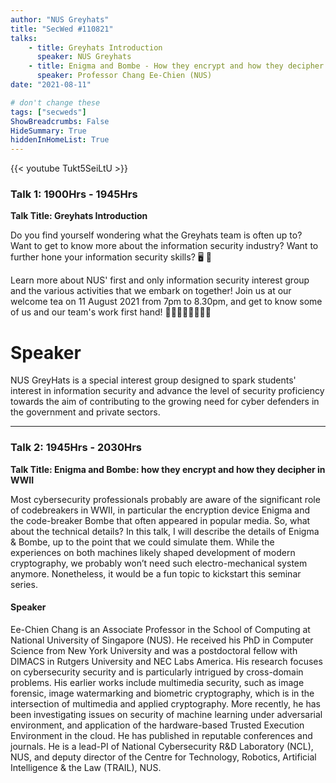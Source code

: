 ```yaml
---
author: "NUS Greyhats"
title: "SecWed #110821"
talks:
    - title: Greyhats Introduction
      speaker: NUS Greyhats
    - title: Enigma and Bombe - How they encrypt and how they decipher in WWII
      speaker: Professor Chang Ee-Chien (NUS)
date: "2021-08-11"

# don't change these
tags: ["secweds"]
ShowBreadcrumbs: False
HideSummary: True
hiddenInHomeList: True
---
```


{{< youtube Tukt5SeiLtU >}}

### Talk 1: 1900Hrs - 1945Hrs
**Talk Title: Greyhats Introduction**

Do you find yourself wondering what the Greyhats team is often up to? Want to get to know more about the information security industry? Want to further hone your information security skills? 🖥 🚀

Learn more about NUS' first and only information security interest group and the various activities that we embark on together! Join us at our welcome tea on 11 August 2021 from 7pm to 8.30pm, and get to know some of us and our team's work first hand! 👨‍💻👨‍💻👨‍💻👨‍💻

# Speaker
NUS GreyHats is a special interest group designed to spark students' interest in information security and advance the level of security proficiency towards the aim of contributing to the growing need for cyber defenders in the government and private sectors.

----

### Talk 2: 1945Hrs - 2030Hrs
**Talk Title: Enigma and Bombe: how they encrypt and how they decipher in WWII**

Most cybersecurity professionals probably are aware of the significant role of codebreakers in WWII, in particular the encryption device Enigma and the code-breaker Bombe that often appeared in popular media. So, what about the technical details? In this talk, I will describe the details of Enigma & Bombe, up to the point that we could simulate them. While the experiences on both machines likely shaped development of modern cryptography, we probably won’t need such electro-mechanical system anymore. Nonetheless, it would be a fun topic to kickstart this seminar series.

#### Speaker

Ee-Chien Chang is an Associate Professor in the School of Computing at National University of Singapore (NUS). He received his PhD in Computer Science from New York University and was a postdoctoral fellow with DIMACS in Rutgers University and NEC Labs America. His research focuses on cybersecurity security and is particularly intrigued by cross-domain problems. His earlier works include multimedia security, such as image forensic, image watermarking and biometric cryptography, which is in the intersection of multimedia and applied cryptography. More recently, he has been investigating issues on security of machine learning under adversarial environment, and application of the hardware-based Trusted Execution Environment in the cloud. He has published in reputable conferences and journals. He is a lead-PI of National Cybersecurity R&D Laboratory (NCL), NUS, and deputy director of the Centre for Technology, Robotics, Artificial Intelligence & the Law (TRAIL), NUS.

